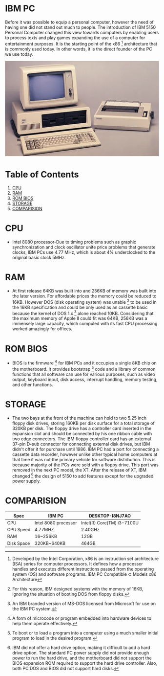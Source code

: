 # IBM PC
Before it was possible to equip a personal computer, however the need of having one did not stand out much to people. The introduction of IBM 5150 Personal Computer changed this view towards computers by enabling users to process texts and play games expanding the use of a computer for entertainment purposes. It is the starting point of the x86 [^1] architecture that is commonly used today. In other words, it is the direct founder of the PC we use today.

[^1]: Developed by the Intel Corporation, x86 is an instruction set architecture (ISA) series for computer processors. It defines how a processor handles and executes different instructions passed from the operating system (OS) and software programs. IBM PC Compatible ⊂ Models x86 Architecture

![IBM PC](IBM%20PC.jpg)

# Table of Contents

1. [CPU](#CPU)
2. [RAM](#RAM)
3. [ROM BIOS](#ROM-BIOS)
4. [STORAGE](#STORAGE)
5. [COMPARISION](#COMPARISION)

# CPU

   * Intel 8080 processor-Due to timing problems such as graphic synchronization and clock oscillator unite price problems that generate clocks, IBM PCs use 4.77 MHz, which is about 4% underclocked to the original basic clock 5MHz.

# RAM

   * At first release 64KB was built into and 256KB of memory was built into the later version. For affordable prices the memory could be reduced to 16KB. However DOS (disk operating system) was unable [^3] to be used in the 16KB specification and could be only used as an cassette basic because the kernel of DOS 1.x [^2] alone reached 10KB. Considering that the maximum memory of Apple II could fit was 64KB, 256KB was a immensely large capacity, which compuled with its fast CPU processing worked amazingly for offices.
     
   [^2]: An IBM branded version of MS-DOS licensed from Microsoft for use on the IBM PC system.
   
   [^3]: For this reason, IBM designed systems with the memory of 16KB, ignoring the situation of booting DOS from floppy disks.

# ROM BIOS

  * BIOS is the firmware [^4] for IBM PCs and it occupies a single 8KB chip on the motherboard. It provides bootstrap [^5] code and a library of common functions that all software can use for various purposes, such as video output, keyboard input, disk access, interrupt handling, memory testing, and other functions.
    
[^4]: A form of microcode or program embedded into hardware devices to help them operate effectively.

[^5]: To boot or to load a program into a computer using a much smaller initial program to load in the desired program.

# STORAGE

  * The two bays at the front of the machine can hold to two 5.25 inch floppy disk drives, storing 160KB per disk surface for a total storage of 320KB per disk. The floppy drive has a controller card inserted in the expansion slot and should be connected by his one ribbon cable with two edge connectors. The IBM floppy controller card has an external 37-pin D-sub connector for connecting external disk drives, but IBM didn't offer it for purchase until 1986. IBM PC had a port for connecting a cassette data recorder, however unlike other typical home computers at that time it was not the primary vehicle for software distribution. This is because majority of the PCs were sold with a floppy drive. This port was removed in the next PC model, the XT. After the release of XT, IBM changed [^6] the design of 5150 to add features except for the upgraded power supply.
    
      [^6]: IBM did not offer a hard drive option, making it difficult to add a hard drive option. The standard PC power supply did not provide enough power to run the hard drive, and the motherboard did not support the BIOS expansion ROM required to support the hard drive controller. Also, both PC DOS and BIOS did not support hard disks.

# COMPARISION

Spec | IBM PC | DESKTOP-I8NJ7AO
--- | --- | ---
CPU | Intel 8080 processor | Intel(R) Core(TM) i3-7100U
CPU Speed | 4.77MHZ | 2.40GHz
RAM | 16~256KB | 12GB
Disk Space | 320KB~640KB | 464GB

